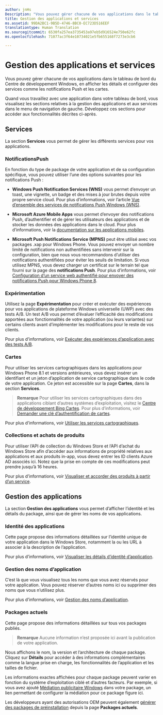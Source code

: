 ```yaml
---
author: jnHs
Description: "Vous pouvez gérer chacune de vos applications dans le tableau de bord du Centre de développement Windows, en afficher les détails et configurer des services comme les notifications Push et les cartes."
title: Gestion des applications et services
ms.assetid: 99DA2BC1-9B5D-4746-8BC0-EC723D516EEF
translationtype: Human Translation
ms.sourcegitcommit: 6530fa257ea3735453a97eb5d916524e750e62fc
ms.openlocfilehash: 71077ac3f64e10734021e5fb655168f7273e3cb6

---
```


# Gestion des applications et services

Vous pouvez gérer chacune de vos applications dans le tableau de bord du Centre de développement Windows, en afficher les détails et configurer des services comme les notifications Push et les cartes.

Quand vous travaillez avec une application dans votre tableau de bord, vous visualisez les sections relatives à la gestion des applications et aux services dans le menu de navigation de gauche. Développez ces sections pour accéder aux fonctionnalités décrites ci-après.

## Services

La section **Services** vous permet de gérer les différents services pour vos applications.

### NotificationsPush

En fonction du type de package de votre application et de sa configuration spécifique, vous pouvez utiliser l’une des options suivantes pour les notifications Push :

-   **Windows Push Notification Services (WNS)** vous permet d’envoyer un toast, une vignette, un badge et des mises à jour brutes depuis votre propre service cloud. Pour plus d’informations, voir l’article [Vue d’ensemble des services de notifications Push Windows (WNS)](https://msdn.microsoft.com/library/windows/apps/mt187203).

-   **Microsoft Azure Mobile Apps** vous permet d’envoyer des notifications Push, d’authentifier et de gérer les utilisateurs des applications et de stocker les données des applications dans le cloud. Pour plus d’informations, voir la [documentation sur les applications mobiles](http://go.microsoft.com/fwlink/p/?LinkId=221116).

-   **Microsoft Push Notifications Service (MPNS)** peut être utilisé avec vos packages .xap pour Windows Phone. Vous pouvez envoyer un nombre limité de notifications non authentifiées sans intervenir sur la configuration, bien que nous vous recommandons d’utiliser des notifications authentifiées pour éviter les seuils de limitation. Si vous utilisez MPNS, vous devez charger un certificat sur le terrain tel que fourni sur la page des **notifications Push**. Pour plus d’informations, voir [Configuration d’un service web authentifié pour envoyer des notifications Push pour Windows Phone 8](http://go.microsoft.com/fwlink/p/?LinkId=528736).

### Expérimentation

Utilisez la page **Expérimentation** pour créer et exécuter des expériences pour vos applications de plateforme Windows universelle (UWP) avec des tests A/B. Un test A/B vous permet d’évaluer l’efficacité des modifications apportées aux fonctionnalités de votre application (ou leurs variantes) sur certains clients avant d’implémenter les modifications pour le reste de vos clients.

Pour plus d’informations, voir [Exécuter des expériences d’application avec des tests A/B](../monetize/run-app-experiments-with-a-b-testing.md).

### Cartes

Pour utiliser les services cartographiques dans les applications pour Windows Phone 8.1 et versions antérieures, vous devez insérer un identifiant et un jeton d’application de service cartographique dans le code de votre application. Ce jeton est accessible sur la page **Cartes**, dans la section **Services**.

> **Remarque** Pour utiliser les services cartographiques dans des applications ciblant d’autres systèmes d’exploitation, visitez le [Centre de développement Bing Cartes](http://go.microsoft.com/fwlink/p/?LinkId=614880). Pour plus d’informations, voir [Demander une clé d’authentification de cartes](https://msdn.microsoft.com/library/windows/apps/mt219694).

Pour plus d’informations, voir [Utiliser les services cartographiques](use-map-services.md).

### Collections et achats de produits

Pour utiliser l’API de collection du Windows Store et l’API d’achat du Windows Store afin d’accéder aux informations de propriété relatives aux applications et aux produits in-app, vous devez entrer les ID clients Azure AD associés ici. Notez que la prise en compte de ces modifications peut prendre jusqu’à 16 heures.

Pour plus d’informations, voir [Visualiser et accorder des produits à partir d’un service](https://msdn.microsoft.com/library/windows/apps/mt609002).

## Gestion des applications

La section **Gestion des applications** vous permet d’afficher l’identité et les détails du package, ainsi que de gérer les noms de vos applications.

### Identité des applications

Cette page propose des informations détaillées sur l’identité unique de votre application dans le Windows Store, notamment la ou les URL à associer à la description de l’application.

Pour plus d’informations, voir [Visualiser les détails d’identité d’application](view-app-identity-details.md).

### Gestion des noms d’application

C’est là que vous visualisez tous les noms que vous avez réservés pour votre application. Vous pouvez réserver d’autres noms ici ou supprimer des noms que vous n’utilisez plus.

Pour plus d’informations, voir [Gestion des noms d’application](manage-app-names.md).

### Packages actuels

Cette page propose des informations détaillées sur tous vos packages publiés.

> **Remarque** Aucune information n’est proposée ici avant la publication de votre application.

Nous affichons le nom, la version et l’architecture de chaque package. Cliquez sur **Détails** pour accéder à des informations complémentaires comme la langue prise en charge, les fonctionnalités de l’application et les tailles de fichier.

Les informations exactes affichées pour chaque package peuvent varier en fonction du système d’exploitation ciblé et d’autres facteurs. Par exemple, si vous avez ajouté [Médiation publicitaire Windows](https://msdn.microsoft.com/library/windows/apps/mt219691) dans votre package, un lien permettant de configurer la médiation pour ce package figure ici.

Les développeurs ayant des autorisations OEM peuvent également [générer des packages de préinstallation](generate-preinstall-packages-for-oems.md) depuis la page **Packages actuels**.

 

 



<!--HONumber=Jun16_HO4-->



